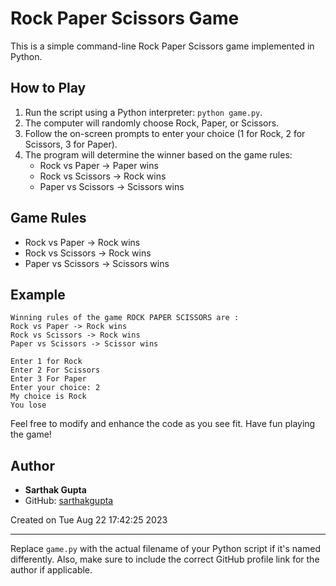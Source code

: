 # Rock Paper Scissors Game

This is a simple command-line Rock Paper Scissors game implemented in Python.

## How to Play

1. Run the script using a Python interpreter: `python game.py`.
2. The computer will randomly choose Rock, Paper, or Scissors.
3. Follow the on-screen prompts to enter your choice (1 for Rock, 2 for Scissors, 3 for Paper).
4. The program will determine the winner based on the game rules:
   - Rock vs Paper -> Paper wins
   - Rock vs Scissors -> Rock wins
   - Paper vs Scissors -> Scissors wins

## Game Rules

- Rock vs Paper -> Rock wins
- Rock vs Scissors -> Rock wins
- Paper vs Scissors -> Scissors wins

## Example

```
Winning rules of the game ROCK PAPER SCISSORS are :
Rock vs Paper -> Rock wins
Rock vs Scissors -> Rock wins
Paper vs Scissors -> Scissor wins

Enter 1 for Rock
Enter 2 For Scissors
Enter 3 For Paper
Enter your choice: 2
My choice is Rock
You lose
```

Feel free to modify and enhance the code as you see fit. Have fun playing the game!

## Author

- **Sarthak Gupta**
- GitHub: [sarthakgupta](https://github.com/sarthakgupta)

Created on Tue Aug 22 17:42:25 2023

---
Replace `game.py` with the actual filename of your Python script if it's named differently. Also, make sure to include the correct GitHub profile link for the author if applicable.
